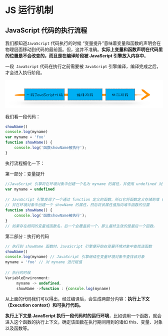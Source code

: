 # JS 运行机制

## JavaScript 代码的执行流程

我们都知道`JavaScript` 代码执行的时候 “变量提升”意味着变量和函数的声明会在物理层面移动到代码的最前面。但，这并不准确。**实际上变量和函数声明在代码里的位置是不会改变的，而且是在编译阶段被 JavaScript 引擎放入内存中**。

一段` JavaScript` 代码在执行之前需要被 `JavaScript` 引擎编译，编译完成之后，才会进入执行阶段。

![js_run](./img/js_run.jpg)

我们看一段代码：

```js
showName()
console.log(myname)
var myname = 'foo'
function showName() {
    console.log('函数showName被执行');
}
```

执行流程细化一下：

第一部分：变量提升

```js
//JavaScript 引擎将在环境对象中创建一个名为 myname 的属性，并使用 undefined 对其初始化
var myname = undefined 

// JavaScript 引擎发现了一个通过 function 定义的函数，所以它将函数定义存储到堆 (HEAP）中
// 并在环境对象中创建一个 showName 的属性，然后将该属性值指向堆中函数的位置
function showName() {
    console.log('函数showName被执行');
}
// 如果存在相同的变量或函数名，后一个会覆盖前一个，那么最终生效的是最后一个函数。
```

第二部分：执行的代码

```js
// 执行到 showName 函数时，JavaScript 引擎便开始在变量环境对象中查找该函数
showName()
console.log(myname) // JavaScript 引擎继续在变量环境对象中查找该对象
myname = 'foo' // 对 myname 进行赋值

// 执行的时候
VariableEnvironment:
     myname -> undefined, 
     showName ->function : {console.log(myname)
```



从上面的代码我们可以得出，经过编译后，会生成两部分内容：**执行上下文（Execution context）和可执行代码。**

**执行上下文是 JavaScript 执行一段代码时的运行环境**，比如调用一个函数，就会进入这个函数的执行上下文，确定该函数在执行期间用到的诸如 this、变量、对象以及函数等。



